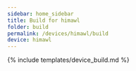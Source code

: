 ```yaml
---
sidebar: home_sidebar
title: Build for himawl
folder: build
permalink: /devices/himawl/build
device: himawl
---
```

{% include templates/device_build.md %}
